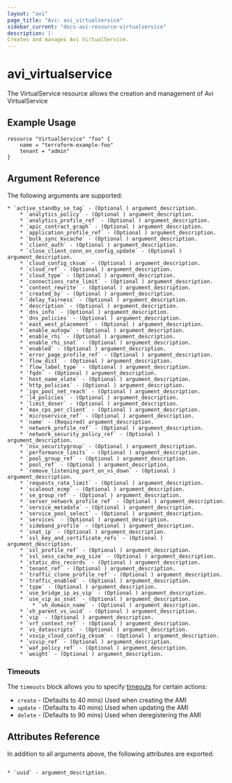 ```yaml
---
layout: "avi"
page_title: "Avi: avi_virtualservice"
sidebar_current: "docs-avi-resource-virtualservice"
description: |-
Creates and manages Avi VirtualService.
---
```


# avi_virtualservice

The VirtualService resource allows the creation and management of Avi VirtualService

## Example Usage

```hcl
resource "VirtualService" "foo" {
    name = "terraform-example-foo"
    tenant = "admin"
}
```

## Argument Reference

The following arguments are supported:

    * `active_standby_se_tag` - (Optional ) argument_description.
        * `analytics_policy` - (Optional ) argument_description.
        * `analytics_profile_ref` - (Optional ) argument_description.
        * `apic_contract_graph` - (Optional ) argument_description.
        * `application_profile_ref` - (Optional ) argument_description.
        * `bulk_sync_kvcache` - (Optional ) argument_description.
        * `client_auth` - (Optional ) argument_description.
        * `close_client_conn_on_config_update` - (Optional ) argument_description.
        * `cloud_config_cksum` - (Optional ) argument_description.
        * `cloud_ref` - (Optional ) argument_description.
        * `cloud_type` - (Optional ) argument_description.
        * `connections_rate_limit` - (Optional ) argument_description.
        * `content_rewrite` - (Optional ) argument_description.
        * `created_by` - (Optional ) argument_description.
        * `delay_fairness` - (Optional ) argument_description.
        * `description` - (Optional ) argument_description.
        * `dns_info` - (Optional ) argument_description.
        * `dns_policies` - (Optional ) argument_description.
        * `east_west_placement` - (Optional ) argument_description.
        * `enable_autogw` - (Optional ) argument_description.
        * `enable_rhi` - (Optional ) argument_description.
        * `enable_rhi_snat` - (Optional ) argument_description.
        * `enabled` - (Optional ) argument_description.
        * `error_page_profile_ref` - (Optional ) argument_description.
        * `flow_dist` - (Optional ) argument_description.
        * `flow_label_type` - (Optional ) argument_description.
        * `fqdn` - (Optional ) argument_description.
        * `host_name_xlate` - (Optional ) argument_description.
        * `http_policies` - (Optional ) argument_description.
        * `ign_pool_net_reach` - (Optional ) argument_description.
        * `l4_policies` - (Optional ) argument_description.
        * `limit_doser` - (Optional ) argument_description.
        * `max_cps_per_client` - (Optional ) argument_description.
        * `microservice_ref` - (Optional ) argument_description.
        * `name` - (Required) argument_description.
        * `network_profile_ref` - (Optional ) argument_description.
        * `network_security_policy_ref` - (Optional ) argument_description.
        * `nsx_securitygroup` - (Optional ) argument_description.
        * `performance_limits` - (Optional ) argument_description.
        * `pool_group_ref` - (Optional ) argument_description.
        * `pool_ref` - (Optional ) argument_description.
        * `remove_listening_port_on_vs_down` - (Optional ) argument_description.
        * `requests_rate_limit` - (Optional ) argument_description.
        * `scaleout_ecmp` - (Optional ) argument_description.
        * `se_group_ref` - (Optional ) argument_description.
        * `server_network_profile_ref` - (Optional ) argument_description.
        * `service_metadata` - (Optional ) argument_description.
        * `service_pool_select` - (Optional ) argument_description.
        * `services` - (Optional ) argument_description.
        * `sideband_profile` - (Optional ) argument_description.
        * `snat_ip` - (Optional ) argument_description.
        * `ssl_key_and_certificate_refs` - (Optional ) argument_description.
        * `ssl_profile_ref` - (Optional ) argument_description.
        * `ssl_sess_cache_avg_size` - (Optional ) argument_description.
        * `static_dns_records` - (Optional ) argument_description.
        * `tenant_ref` - (Optional ) argument_description.
        * `traffic_clone_profile_ref` - (Optional ) argument_description.
        * `traffic_enabled` - (Optional ) argument_description.
        * `type` - (Optional ) argument_description.
        * `use_bridge_ip_as_vip` - (Optional ) argument_description.
        * `use_vip_as_snat` - (Optional ) argument_description.
            * `vh_domain_name` - (Optional ) argument_description.
        * `vh_parent_vs_uuid` - (Optional ) argument_description.
        * `vip` - (Optional ) argument_description.
        * `vrf_context_ref` - (Optional ) argument_description.
        * `vs_datascripts` - (Optional ) argument_description.
        * `vsvip_cloud_config_cksum` - (Optional ) argument_description.
        * `vsvip_ref` - (Optional ) argument_description.
        * `waf_policy_ref` - (Optional ) argument_description.
        * `weight` - (Optional ) argument_description.
    
### Timeouts

The `timeouts` block allows you to specify [timeouts](https://www.terraform.io/docs/configuration/resources.html#timeouts) for certain actions:

* `create` - (Defaults to 40 mins) Used when creating the AMI
* `update` - (Defaults to 40 mins) Used when updating the AMI
* `delete` - (Defaults to 90 mins) Used when deregistering the AMI

## Attributes Reference

In addition to all arguments above, the following attributes are exported:

                                                                                                                                                                                                                                                        * `uuid` - argument_description.
                                        
